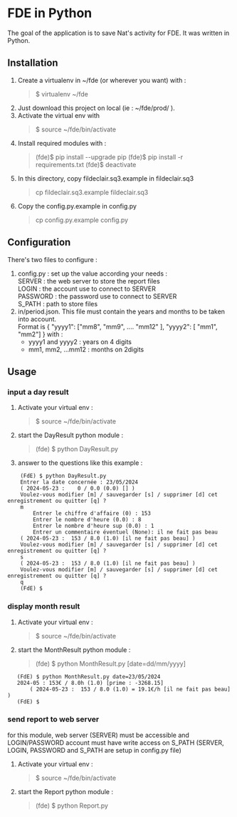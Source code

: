 # FDE in Python

The goal of the application is to save Nat's activity for FDE. 
It was written in Python.

## Installation

1. Create a virtualenv in ~/fde (or wherever you want) with :
    > $ virtualenv ~/fde
2. Just download this project on local (ie : ~/fde/prod/ ).
3. Activate the virtual env with 
    > $ source ~/fde/bin/activate
4. Install required modules with :
    > (fde)$ pip install --upgrade pip
    > (fde)$ pip install -r requirements.txt
    > (fde)$ deactivate
5. In this directory, copy fildeclair.sq3.example in fildeclair.sq3
    > cp fildeclair.sq3.example fildeclair.sq3
6. Copy the config.py.example in config.py
    > cp config.py.example config.py

## Configuration

There's two files to configure : 
1. config.py : set up the value according your needs :   
    SERVER : the web server to store the report files   
    LOGIN  : the account use to connect to SERVER   
    PASSWORD : the password use to connect to SERVER    
    S_PATH : path to store files   
2. in/period.json. This file must contain the years and months to be taken into account.   
    Format is { "yyyy1": ["mm8", "mm9", .... "mm12" ], "yyyy2": [ "mm1", "mm2"] } with :   
    - yyyy1 and yyyy2 : years on 4 digits
    - mm1, mm2, ...mm12 : months on 2digits

## Usage

### input a day result

1. Activate your virtual env :
    > $ source ~/fde/bin/activate
2. start the DayResult python module :
    > (fde) $ python DayResult.py
3. answer to the questions like this example :   
```
    (FdE) $ python DayResult.py   
    Entrer la date concernée : 23/05/2024   
    ( 2024-05-23 :    0 / 0.0 (0.0) [] )   
    Voulez-vous modifier [m] / sauvegarder [s] / supprimer [d] cet enregistrement ou quitter [q] ?    
    m 
        Entrer le chiffre d'affaire (0) : 153
        Entrer le nombre d'heure (0.0) : 8    
        Entrer le nombre d'heure sup (0.0) : 1    
        Entrer un commentaire éventuel (None): il ne fait pas beau
    ( 2024-05-23 :  153 / 8.0 (1.0) [il ne fait pas beau] )   
    Voulez-vous modifier [m] / sauvegarder [s] / supprimer [d] cet enregistrement ou quitter [q] ?   
    s
    ( 2024-05-23 :  153 / 8.0 (1.0) [il ne fait pas beau] )   
    Voulez-vous modifier [m] / sauvegarder [s] / supprimer [d] cet enregistrement ou quitter [q] ?  
    q    
    (FdE) $ 
```

### display month result

1. Activate your virtual env :
    > $ source ~/fde/bin/activate
2. start the MonthResult python module :
    > (fde) $ python MonthResult.py [date=dd/mm/yyyy]

 ```
    (FdE) $ python MonthResult.py date=23/05/2024
    2024-05 : 153€ / 8.0h (1.0) [prime : -3268.15]
        ( 2024-05-23 :  153 / 8.0 (1.0) = 19.1€/h [il ne fait pas beau] )
    (FdE) $
```

### send report to web server

for this module, web server (SERVER) must be accessible and LOGIN/PASSWORD account must have write access on S_PATH (SERVER, LOGIN, PASSWORD and S_PATH are setup in config.py file)
1. Activate your virtual env :
    > $ source ~/fde/bin/activate
2. start the Report python module :
    > (fde) $ python Report.py

